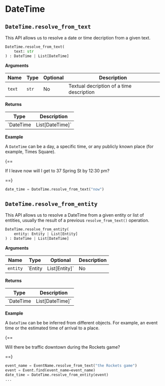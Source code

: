 # DateTime

## `DateTime.resolve_from_text`

This API allows us to resolve a date or time decription from a given text.

``` py
DateTime.resolve_from_text(
    text: str
) : DateTime | List[DateTime]
```

**Arguments**

| Name          | Type          | Optional  | Description                              |
| ------------- | --------------| --------- | ---------------------------------------- |
| `text`        | `str`         | No        | Textual decription of a time description         |

**Returns**

| Type          | Description       |
| ------------- | ----------------- |
| `DateTime | List[DateTime]`    | `DateTime` object or a list of `DateTime` objects based on the `text` parameter to this function. |

**Example**

A `DateTime` can be a day, a specific time, or any publicly known place (for example, Times Square).

{==

If I leave now will I get to 37 Spring St by 12:30 pm?

==}

``` py
date_time = DateTime.resolve_from_text("now")
```

## `DateTime.resolve_from_entity`

This API allows us to resolve a DateTime from a given entity or list of entities, usually the result of a previous `resolve_from_text()` operation.

``` py
DateTime.resolve_from_entity(
    entity: Entity | List[Entity]
) : DateTime | List[DateTime]
```

**Arguments**

| Name          | Type          | Optional  | Description                                   |
| ------------- | ------------- | --------- | --------------------------------------------- |
| `entity`      | `Entity | List[Entity]`      | No        | An `Entity` object to be transformed to a `DateTime` |

**Returns**

| Type          | Description       |
| ------------- | ----------------- |
| `DateTime | List[DateTime]`    | A DateTime object or a list of `DateTime` objects based on the `text` parameter to this function. |

**Example**

A `DateTime` can be be inferred from different objects. For example, an event time or the estimated time of arrival to a place.

{==

Will there be traffic downtown during the Rockets game?

==}

``` py
event_name = EventName.resolve_from_text("the Rockets game")
event = Event.find(event_name=event_name)
date_time = DateTime.resolve_from_entity(event)
...
```
